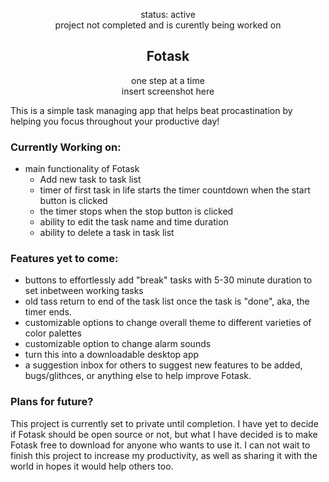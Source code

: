 <p align="center">
status: active <br>
project not completed and is curently being worked on

<h2 align="center">Fotask</h2>
<p align="center">
one step at a time <br>
insert screenshot here
</p>

This is a simple task managing app that helps beat procastination by helping you focus throughout your productive day!

### Currently Working on:
  - main functionality of Fotask
    - Add new task to task list
    - timer of first task in life starts the timer countdown when the start button is clicked
    - the timer stops when the stop button is clicked
    - ability to edit the task name and time duration
    - ability to delete a task in task list
 
### Features yet to come:
  - buttons to effortlessly add "break" tasks with 5-30 minute duration to set inbetween working tasks
  - old tass return to end of the task list once the task is "done", aka, the timer ends.
  - customizable options to change overall theme to different varieties of color palettes
  - customizable option to change alarm sounds
  - turn this into a downloadable desktop app
  - a suggestion inbox for others to suggest new features to be added, bugs/glithces, or anything else to help improve Fotask.


### Plans for future?
This project is currently set to private until completion. I have yet to decide if Fotask should be open source or not, but what I have decided is to make Fotask free to download for anyone who wants to use it. I can not wait to finish this project to increase my productivity, as well as sharing it with the world in hopes it would help others too.
